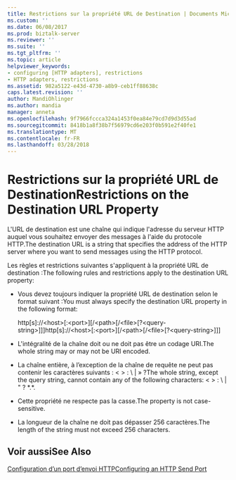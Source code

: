 ```yaml
---
title: Restrictions sur la propriété URL de Destination | Documents Microsoft
ms.custom: ''
ms.date: 06/08/2017
ms.prod: biztalk-server
ms.reviewer: ''
ms.suite: ''
ms.tgt_pltfrm: ''
ms.topic: article
helpviewer_keywords:
- configuring [HTTP adapters], restrictions
- HTTP adapters, restrictions
ms.assetid: 982a5122-e43d-4730-a8b9-ceb1ff88638c
caps.latest.revision: ''
author: MandiOhlinger
ms.author: mandia
manager: anneta
ms.openlocfilehash: 9f7966fccca324a1453f0ea84e79cd7d9d3d55ad
ms.sourcegitcommit: 8418b1a8f38b7f56979cd6e203f0b591e2f40fe1
ms.translationtype: MT
ms.contentlocale: fr-FR
ms.lasthandoff: 03/28/2018
---
```

# <a name="restrictions-on-the-destination-url-property"></a><span data-ttu-id="53cba-102">Restrictions sur la propriété URL de Destination</span><span class="sxs-lookup"><span data-stu-id="53cba-102">Restrictions on the Destination URL Property</span></span>
<span data-ttu-id="53cba-103">L'URL de destination est une chaîne qui indique l'adresse du serveur HTTP auquel vous souhaitez envoyer des messages à l'aide du protocole HTTP.</span><span class="sxs-lookup"><span data-stu-id="53cba-103">The destination URL is a string that specifies the address of the HTTP server where you want to send messages using the HTTP protocol.</span></span>  
  
 <span data-ttu-id="53cba-104">Les règles et restrictions suivantes s'appliquent à la propriété URL de destination :</span><span class="sxs-lookup"><span data-stu-id="53cba-104">The following rules and restrictions apply to the destination URL property:</span></span>  
  
-   <span data-ttu-id="53cba-105">Vous devez toujours indiquer la propriété URL de destination selon le format suivant :</span><span class="sxs-lookup"><span data-stu-id="53cba-105">You must always specify the destination URL property in the following format:</span></span>  
  
     <span data-ttu-id="53cba-106">http[s]://\<host\>[:\<port\>][/\<path\>[/\<file\>[?\<query-string\>]]]</span><span class="sxs-lookup"><span data-stu-id="53cba-106">http[s]://\<host\>[:\<port\>][/\<path\>[/\<file\>[?\<query-string\>]]]</span></span>  
  
-   <span data-ttu-id="53cba-107">L'intégralité de la chaîne doit ou ne doit pas être un codage URI.</span><span class="sxs-lookup"><span data-stu-id="53cba-107">The whole string may or may not be URI encoded.</span></span>  
  
-   <span data-ttu-id="53cba-108">La chaîne entière, à l’exception de la chaîne de requête ne peut pas contenir les caractères suivants : \< \> : \ &#124; » ?</span><span class="sxs-lookup"><span data-stu-id="53cba-108">The whole string, except the query string, cannot contain any of the following characters: \< \> : \ &#124; " ?</span></span> <span data-ttu-id="53cba-109">\*.</span><span class="sxs-lookup"><span data-stu-id="53cba-109">\*.</span></span>  
  
-   <span data-ttu-id="53cba-110">Cette propriété ne respecte pas la casse.</span><span class="sxs-lookup"><span data-stu-id="53cba-110">The property is not case-sensitive.</span></span>  
  
-   <span data-ttu-id="53cba-111">La longueur de la chaîne ne doit pas dépasser 256 caractères.</span><span class="sxs-lookup"><span data-stu-id="53cba-111">The length of the string must not exceed 256 characters.</span></span>  
  
## <a name="see-also"></a><span data-ttu-id="53cba-112">Voir aussi</span><span class="sxs-lookup"><span data-stu-id="53cba-112">See Also</span></span>  
 [<span data-ttu-id="53cba-113">Configuration d’un port d’envoi HTTP</span><span class="sxs-lookup"><span data-stu-id="53cba-113">Configuring an HTTP Send Port</span></span>](../core/configuring-an-http-send-port.md)